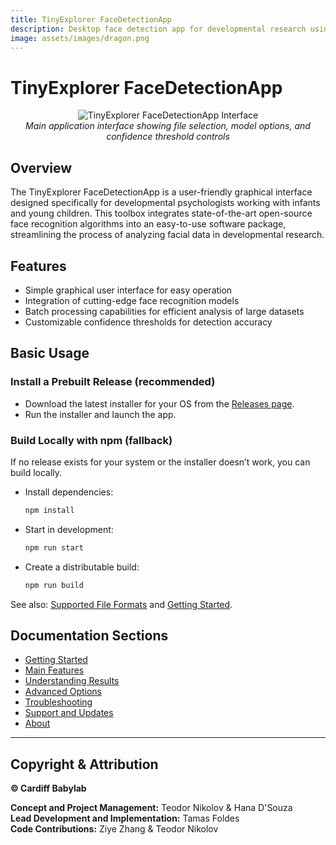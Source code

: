 ```yaml
---
title: TinyExplorer FaceDetectionApp
description: Desktop face detection app for developmental research using YOLO and RetinaFace. Batch processing with CSV exports and visual outputs.
image: assets/images/dragon.png
---
```


# TinyExplorer FaceDetectionApp

<div align="center">
  <img src="assets/screenshots/app-main-interface.png" alt="TinyExplorer FaceDetectionApp Interface" />
  <br>
  <em>Main application interface showing file selection, model options, and confidence threshold controls</em>
</div>

## Overview
The TinyExplorer FaceDetectionApp is a user-friendly graphical interface designed specifically for developmental psychologists working with infants and young children. This toolbox integrates state-of-the-art open-source face recognition algorithms into an easy-to-use software package, streamlining the process of analyzing facial data in developmental research.

## Features
- Simple graphical user interface for easy operation
- Integration of cutting-edge face recognition models
- Batch processing capabilities for efficient analysis of large datasets
- Customizable confidence thresholds for detection accuracy

## Basic Usage

### Install a Prebuilt Release (recommended)
- Download the latest installer for your OS from the [Releases page](https://github.com/cardiff-babylab/tinyexplorer-facedetectionapp/releases).
- Run the installer and launch the app.

### Build Locally with npm (fallback)
If no release exists for your system or the installer doesn’t work, you can build locally.

- Install dependencies:
  ```bash
  npm install
  ```
- Start in development:
  ```bash
  npm run start
  ```
- Create a distributable build:
  ```bash
  npm run build
  ```

See also: [Supported File Formats](main-features.md#supported-file-formats) and [Getting Started](getting-started.md).

## Documentation Sections

- [Getting Started](getting-started.md)
- [Main Features](main-features.md)
- [Understanding Results](understanding-results.md)
- [Advanced Options](advanced-options.md)
- [Troubleshooting](troubleshooting.md)
- [Support and Updates](support.md)
- [About](about.md)

---

## Copyright & Attribution

**© Cardiff Babylab**

**Concept and Project Management:** Teodor Nikolov & Hana D'Souza  
**Lead Development and Implementation:** Tamas Foldes  
**Code Contributions:** Ziye Zhang & Teodor Nikolov
